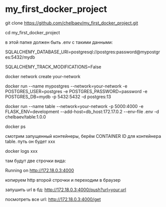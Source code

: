 # my_first_docker_project

git clone https://github.com/chelbaev/my_first_docker_project.git

cd my_first_docker_project

в этой папке должен быть .env с такими данными:

SQLALCHEMY_DATABASE_URI=postgresql://postgres:password@mypostgres:5432/mydb

SQLALCHEMY_TRACK_MODIFICATIONS=False

docker network create your-network

docker run --name mypostgres --network=your-network -e POSTGRES_USER=postgres -e POSTGRES_PASSWORD=password -e POSTGRES_DB=mydb -p 5432:5432 -d postgres:13

docker run --name table --network=your-network -p 5000:4000 -e FLASK_ENV=development --add-host=db_host:172.17.0.2 --env-file .env -d chelbaev/table:1.0.0

docker ps 

смотрим запущенный контейнеры, берём CONTAINER ID для контейнера table. путь он будет xxx

docker logs xxx

там будут две строчки вида:

Running on http://172.18.0.3:4000

копируем http второй строчки и переходим в браузер

запушить url в бд: http://172.18.0.3:4000/push?url=your.url

посмотреть все url: http://172.18.0.3:4000/get
